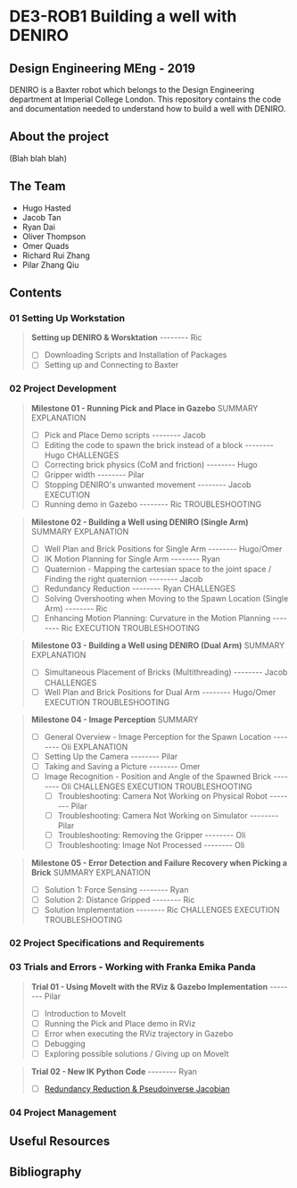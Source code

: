# DE3-ROB1 Building a well with DENIRO
## Design Engineering MEng - 2019
DENIRO is a Baxter robot which belongs to the Design Engineering department at Imperial College London. This repository contains the code and documentation needed to understand how to build a well with DENIRO.

## About the project
(Blah blah blah)

## The Team
- Hugo Hasted
- Jacob Tan
- Ryan Dai
- Oliver Thompson
- Omer Quads
- Richard Rui Zhang
- Pilar Zhang Qiu

## Contents
### 01 Setting Up Workstation
> **Setting up DENIRO & Worsktation** -------- Ric
> - [ ] Downloading Scripts and Installation of Packages
> - [ ] Setting up and Connecting to Baxter

### 02 Project Development

> **Milestone 01 - Running Pick and Place in Gazebo**
> SUMMARY
> EXPLANATION
> - [ ] Pick and Place Demo scripts -------- Jacob
> - [ ] Editing the code to spawn the brick instead of a block -------- Hugo
> CHALLENGES
> - [ ] Correcting brick physics (CoM and friction) -------- Hugo
> - [ ] Gripper width -------- Pilar
> - [ ] Stopping DENIRO's unwanted movement -------- Jacob
> EXECUTION
> - [ ] Running demo in Gazebo -------- Ric
> TROUBLESHOOTING

> **Milestone 02 - Building a Well using DENIRO (Single Arm)**
> SUMMARY
> EXPLANATION
> - [ ] Well Plan and Brick Positions for Single Arm -------- Hugo/Omer
> - [ ] IK Motion Planning for Single Arm -------- Ryan
> - [ ] Quaternion - Mapping the cartesian space to the joint space / Finding the right quaternion -------- Jacob
> - [ ] Redundancy Reduction -------- Ryan
> CHALLENGES
> - [ ] Solving Overshooting when Moving to the Spawn Location (Single Arm) -------- Ric
> - [ ] Enhancing Motion Planning: Curvature in the Motion Planning -------- Ric
> EXECUTION
> TROUBLESHOOTING

> **Milestone 03 - Building a Well using DENIRO (Dual Arm)**
> SUMMARY
> EXPLANATION
> - [ ] Simultaneous Placement of Bricks (Multithreading) -------- Jacob
> CHALLENGES
> - [ ] Well Plan and Brick Positions for Dual Arm -------- Hugo/Omer
> EXECUTION
> TROUBLESHOOTING

> **Milestone 04 - Image Perception**
> SUMMARY
> - [ ] General Overview - Image Perception for the Spawn Location -------- Oli
> EXPLANATION
> - [ ] Setting Up the Camera -------- Pilar
> - [ ] Taking and Saving a Picture -------- Omer
> - [ ] Image Recognition - Position and Angle of the Spawned Brick -------- Oli
> CHALLENGES
> EXECUTION
> TROUBLESHOOTING
>   - [ ] Troubleshooting: Camera Not Working on Physical Robot -------- Pilar
>   - [ ] Troubleshooting: Camera Not Working on Simulator -------- Pilar
>   - [ ] Troubleshooting: Removing the Gripper -------- Oli
>   - [ ] Troubleshooting: Image Not Processed -------- Oli

> **Milestone 05 - Error Detection and Failure Recovery when Picking a Brick**
> SUMMARY
> EXPLANATION
> - [ ] Solution 1: Force Sensing -------- Ryan
> - [ ] Solution 2: Distance Gripped -------- Ric
> - [ ] Solution Implementation -------- Ric
> CHALLENGES
> EXECUTION
> TROUBLESHOOTING

### 02 Project Specifications and Requirements

### 03 Trials and Errors - Working with Franka Emika Panda
> **Trial 01 - Using MoveIt with the RViz & Gazebo Implementation** -------- Pilar
> - [ ] Introduction to MoveIt
> - [ ] Running the Pick and Place demo in RViz
> - [ ] Error when executing the RViz trajectory in Gazebo
> - [ ] Debugging
> - [ ] Exploring possible solutions / Giving up on MoveIt

> **Trial 02 - New IK Python Code** -------- Ryan
> - [ ] [Redundancy Reduction & Pseudoinverse Jacobian](https://github.com/pz716/DE3-ROB1-Building-a-well-with-DENIRO/wiki/03_3_C---Redundancy-Reduction)

### 04 Project Management

## Useful Resources

## Bibliography
